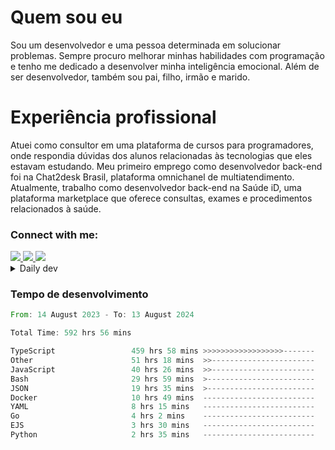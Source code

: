 # Quem sou eu
Sou um desenvolvedor e uma pessoa determinada em solucionar problemas. Sempre procuro melhorar minhas habilidades com programação e tenho me dedicado a desenvolver minha inteligência emocional. Além de ser desenvolvedor, também sou pai, filho, irmão e marido.

# Experiência profissional
Atuei como consultor em uma plataforma de cursos para programadores, onde respondia dúvidas dos alunos relacionadas às tecnologias que eles estavam estudando.
Meu primeiro emprego como desenvolvedor back-end foi na Chat2desk Brasil, plataforma omnichanel de multiatendimento.
Atualmente, trabalho como desenvolvedor back-end na Saúde iD, uma plataforma marketplace que oferece consultas, exames e procedimentos relacionados à saúde.

### Connect with me:
<a href="https://www.linkedin.com/in/theusmoreira" target="_blank" >
<img src="https://img.shields.io/badge/linkedin-%230077B5.svg?&style=for-the-badge&logo=linkedin&logoColor=white ">
</a>
<a href="https://www.instagram.com/matheus.s.moreira/" target="_blank">
<img src="https://img.shields.io/badge/instagram-%23E4405F.svg?&style=for-the-badge&logo=instagram&logoColor=white">
</a>
<a href="mailto:matheussm301@gmail.com"  target="_blank">
<img src="https://img.shields.io/badge/gmail-%23E4405F.svg?&style=for-the-badge&logo=gmail&logoColor=white">
</a>


<details>
  <summary>Daily dev </summary>
<p>
  <a href="https://app.daily.dev/matheussantos"><img src="https://github.com/matheus-santos-moreira/matheus-santos-moreira/blob/master/devcard.svg" width="200" alt="Matheus Santos's Dev Card"/></a>
 </p>
</details>

<h3>Tempo de desenvolvimento</h3>

<!--START_SECTION:waka-->

```rust
From: 14 August 2023 - To: 13 August 2024

Total Time: 592 hrs 56 mins

TypeScript                 459 hrs 58 mins >>>>>>>>>>>>>>>>>>-------   71.40 %
Other                      51 hrs 18 mins  >>-----------------------   07.96 %
JavaScript                 40 hrs 26 mins  >>-----------------------   06.28 %
Bash                       29 hrs 59 mins  >------------------------   04.66 %
JSON                       19 hrs 35 mins  >------------------------   03.04 %
Docker                     10 hrs 49 mins  -------------------------   01.68 %
YAML                       8 hrs 15 mins   -------------------------   01.28 %
Go                         4 hrs 2 mins    -------------------------   00.63 %
EJS                        3 hrs 30 mins   -------------------------   00.55 %
Python                     2 hrs 35 mins   -------------------------   00.40 %
```

<!--END_SECTION:waka-->
